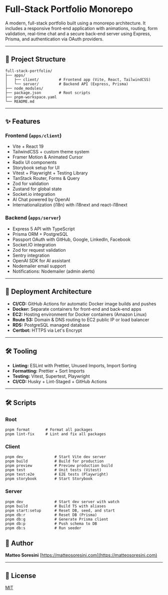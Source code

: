 # Full-Stack Portfolio Monorepo

A modern, full-stack portfolio built using a monorepo architecture. It includes a responsive front-end application with animations, routing, form validation, real-time chat and a secure back-end server using Express, Prisma, and authentication via OAuth providers.

---

## 📁 Project Structure

```
full-stack-portfolio/
├── apps/
│   ├── client/         # Frontend app (Vite, React, TailwindCSS)
│   └── server/         # Backend API (Express, Prisma)
├── node_modules/
├── package.json        # Root scripts
├── pnpm-workspace.yaml
└── README.md
```

---

## ✨ Features

### Frontend (`apps/client`)

- Vite + React 19
- TailwindCSS + custom theme system
- Framer Motion & Animated Cursor
- Radix UI components
- Storybook setup for UI
- Vitest + Playwright + Testing Library
- TanStack Router, Forms & Query
- Zod for validation
- Zustand for global state
- Socket.io integration
- AI Chat powered by OpenAI
- Internationalization (i18n) with i18next and react-i18next

### Backend (`apps/server`)

- Express 5 API with TypeScript
- Prisma ORM + PostgreSQL
- Passport OAuth with GitHub, Google, LinkedIn, Facebook
- Socket.IO integration
- Zod for request validation
- Sentry integration
- OpenAI SDK for AI assistant
- Nodemailer email support
- Notifications: Nodemailer (admin alerts)

---

## 🧰 Deployment Architecture

- **CI/CD:** GitHub Actions for automatic Docker image builds and pushes
- **Docker:** Separate containers for front-end and back-end apps
- **EC2:** Hosting environment for Docker containers (Amazon Linux)
- **Route 53:** Domain & DNS routing to EC2 public IP or load balancer
- **RDS:** PostgreSQL managed database
- **Certbot:** HTTPS via Let's Encrypt

---

## 🛠️ Tooling

- **Linting:** ESLint with Prettier, Unused Imports, Import Sorting
- **Formatting:** Prettier + Sort Imports
- **Testing:** Vitest, Supertest, Playwright
- **CI/CD:** Husky + Lint-Staged + GitHub Actions

---

## 🛠️ Scripts

### Root

```
pnpm format       # Format all packages
pnpm lint-fix     # Lint and fix all packages
```

### Client

```
pnpm dev              # Start Vite dev server
pnpm build            # Build for production
pnpm preview          # Preview production build
pnpm test             # Unit tests (Vitest)
pnpm test:e2e         # E2E tests (Playwright)
pnpm storybook        # Start Storybook
```

### Server

```
pnpm dev              # Start dev server with watch
pnpm build            # Build TS with aliases
pnpm start:setup      # Reset DB, seed, and start
pnpm db:r             # Reset DB (Prisma)
pnpm db:g             # Generate Prisma client
pnpm db:p             # Push schema to DB
pnpm db:s             # Run seeder
```

## 👤 Author

**Matteo Soresini**
[https://matteosoresini.com](https://matteosoresini.com)

---

## 📄 License

[MIT](./LICENSE)
